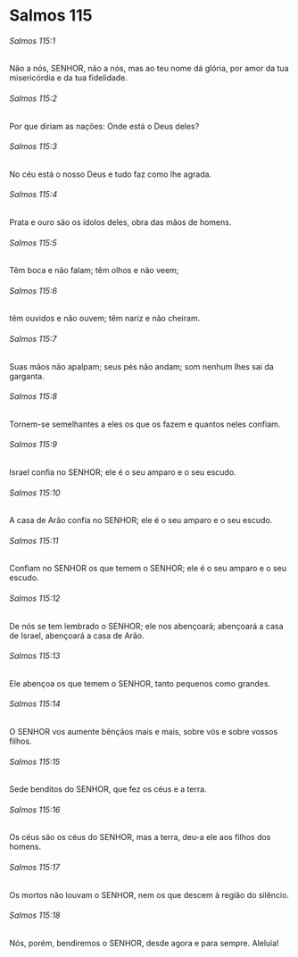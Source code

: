 # Salmos 115

###### Salmos 115:1

Não a nós, SENHOR, não a nós, mas ao teu nome dá glória, por amor da tua misericórdia e da tua fidelidade.

###### Salmos 115:2

Por que diriam as nações: Onde está o Deus deles?

###### Salmos 115:3

No céu está o nosso Deus e tudo faz como lhe agrada.

###### Salmos 115:4

Prata e ouro são os ídolos deles, obra das mãos de homens.

###### Salmos 115:5

Têm boca e não falam; têm olhos e não veem;

###### Salmos 115:6

têm ouvidos e não ouvem; têm nariz e não cheiram.

###### Salmos 115:7

Suas mãos não apalpam; seus pés não andam; som nenhum lhes sai da garganta.

###### Salmos 115:8

Tornem-se semelhantes a eles os que os fazem e quantos neles confiam.

###### Salmos 115:9

Israel confia no SENHOR; ele é o seu amparo e o seu escudo.

###### Salmos 115:10

A casa de Arão confia no SENHOR; ele é o seu amparo e o seu escudo.

###### Salmos 115:11

Confiam no SENHOR os que temem o SENHOR; ele é o seu amparo e o seu escudo.

###### Salmos 115:12

De nós se tem lembrado o SENHOR; ele nos abençoará; abençoará a casa de Israel, abençoará a casa de Arão.

###### Salmos 115:13

Ele abençoa os que temem o SENHOR, tanto pequenos como grandes.

###### Salmos 115:14

O SENHOR vos aumente bênçãos mais e mais, sobre vós e sobre vossos filhos.

###### Salmos 115:15

Sede benditos do SENHOR, que fez os céus e a terra.

###### Salmos 115:16

Os céus são os céus do SENHOR, mas a terra, deu-a ele aos filhos dos homens.

###### Salmos 115:17

Os mortos não louvam o SENHOR, nem os que descem à região do silêncio.

###### Salmos 115:18

Nós, porém, bendiremos o SENHOR, desde agora e para sempre. Aleluia!

